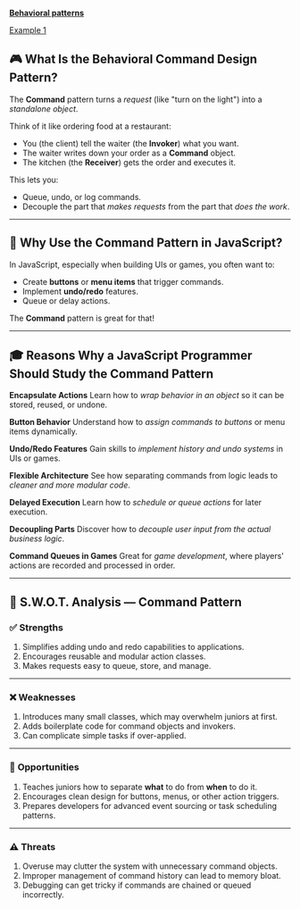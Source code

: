 
**[Behavioral patterns ](../README.md)** 

[Example 1](./Example1/README.md) 

## 🎮 What Is the Behavioral Command Design Pattern?

The **Command** pattern turns a *request* (like "turn on the light") into a *standalone object*.

Think of it like ordering food at a restaurant:

* You (the client) tell the waiter (the **Invoker**) what you want.
* The waiter writes down your order as a **Command** object.
* The kitchen (the **Receiver**) gets the order and executes it.

This lets you:

* Queue, undo, or log commands.
* Decouple the part that *makes requests* from the part that *does the work*.

---

## 🧠 Why Use the Command Pattern in JavaScript?

In JavaScript, especially when building UIs or games, you often want to:

* Create **buttons** or **menu items** that trigger commands.
* Implement **undo/redo** features.
* Queue or delay actions.

The **Command** pattern is great for that!

---

## 🎓 Reasons Why a JavaScript Programmer Should Study the Command Pattern

**Encapsulate Actions**
   Learn how to *wrap behavior in an object* so it can be stored, reused, or undone.

**Button Behavior**
   Understand how to *assign commands to buttons* or menu items dynamically.

**Undo/Redo Features**
   Gain skills to *implement history and undo systems* in UIs or games.

**Flexible Architecture**
   See how separating commands from logic leads to *cleaner and more modular code*.

**Delayed Execution**
   Learn how to *schedule or queue actions* for later execution.

**Decoupling Parts**
   Discover how to *decouple user input from the actual business logic*.

**Command Queues in Games**
   Great for *game development*, where players' actions are recorded and processed in order.

---















## 🧠 S.W\.O.T. Analysis — Command Pattern

### ✅ **Strengths**

1. Simplifies adding undo and redo capabilities to applications.
2. Encourages reusable and modular action classes.
3. Makes requests easy to queue, store, and manage.

---

### ❌ **Weaknesses**

1. Introduces many small classes, which may overwhelm juniors at first.
2. Adds boilerplate code for command objects and invokers.
3. Can complicate simple tasks if over-applied.

---

### 🌱 **Opportunities**

1. Teaches juniors how to separate **what** to do from **when** to do it.
2. Encourages clean design for buttons, menus, or other action triggers.
3. Prepares developers for advanced event sourcing or task scheduling patterns.

---

### ⚠️ **Threats**

1. Overuse may clutter the system with unnecessary command objects.
2. Improper management of command history can lead to memory bloat.
3. Debugging can get tricky if commands are chained or queued incorrectly.


